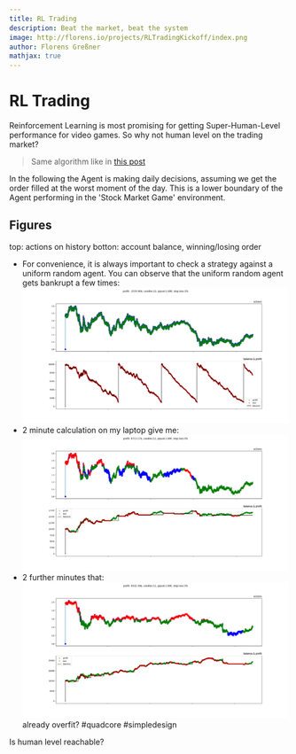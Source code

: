 ```yaml
---
title: RL Trading
description: Beat the market, beat the system
image: http://florens.io/projects/RLTradingKickoff/index.png
author: Florens Greßner
mathjax: true
---
```


# RL Trading

Reinforcement Learning is most promising for getting Super-Human-Level performance for video games. So why not human 
level on the trading market?

> Same algorithm like in [this post](../SnaKI)

In the following the Agent is making daily decisions, assuming we get the order filled at the worst moment of the day. This is a lower boundary of the Agent performing in the 'Stock Market Game' environment.

## Figures
top: actions on history
botton: account balance, winning/losing order

- For convenience, it is always important to check a strategy against a uniform random agent. You can observe that the uniform random agent gets bankrupt a few times: ![rand](./rand.png) 
- 2 minute calculation on my laptop give me: ![better](./better.png)
- 2 further minutes that: ![better](./best.png) already overfit? #quadcore #simpledesign

Is human level reachable?
